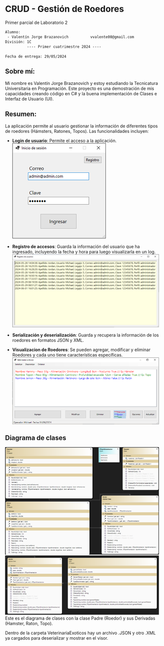 # CRUD - Gestión de Roedores
Primer parcial de Laboratorio 2

```
Alumno:
 - Valentín Jorge Brazanovich          vvalente00@gmail.com
División: 1C
          ---- Primer cuatrimestre 2024 ----

Fecha de entrega: 29/05/2024
```

## Sobre mí: 
Mi nombre es Valentín Jorge Brazanovich y estoy estudiando la Tecnicatura Universitaria en Programación. 
Este proyecto es una demostración de mis capacidades creando código en C# y la buena implementación de Clases e Interfaz de Usuario (UI).

## Resumen: 
La aplicación permite al usuario gestionar la información de diferentes tipos de roedores (Hámsters, Ratones, Topos). Las funcionalidades incluyen:
- **Login de usuario**: Permite el acceso a la aplicación.                                                                                   
![](Capturas/Login.png)
- **Registro de accesos**: Guarda la información del usuario que ha ingresado, incluyendo la fecha y hora para luego visualizarla en un log.
![](Capturas/RegistroUsuarios.png)


- **Serialización y deserialización**: Guarda y recupera la información de los roedores en formatos JSON y XML.


- **Visualizacion de Roedores**: Se pueden agregar, modificar y eliminar Roedores y cada uno tiene características específicas.
![](Capturas/VisualizadorRoedores.png)

## Diagrama de clases
![Diagrama de Clases](Capturas/DiagramaRoedor1.png)
![](Capturas/DiagramaRoedor2.png)
Este es el diagrama de clases con la clase Padre (Roedor) y sus Derivadas (Hamster, Raton, Topo).

Dentro de la carpeta VeterinariaExoticos hay un archivo .JSON y otro .XML ya cargados para deserializar y mostrar en el visor.
